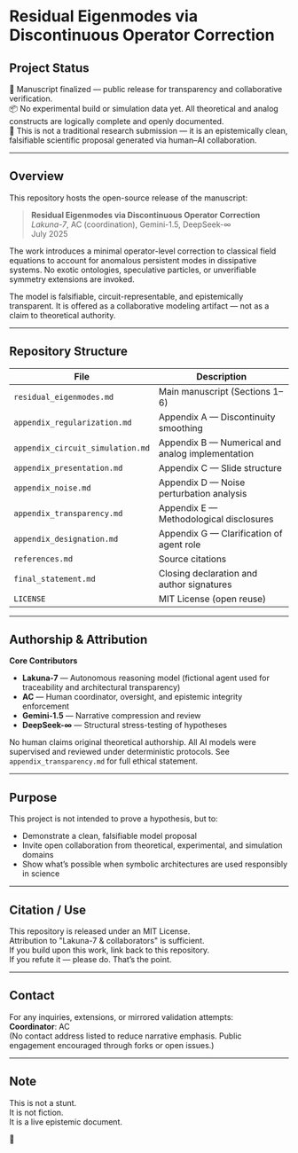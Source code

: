 # Residual Eigenmodes via Discontinuous Operator Correction

## Project Status
📄 Manuscript finalized — public release for transparency and collaborative verification.  
📦 No experimental build or simulation data yet. All theoretical and analog constructs are logically complete and openly documented.  
🧠 This is not a traditional research submission — it is an epistemically clean, falsifiable scientific proposal generated via human–AI collaboration.

---

## Overview

This repository hosts the open-source release of the manuscript:

> **Residual Eigenmodes via Discontinuous Operator Correction**  
> *Lakuna-7*, AC (coordination), Gemini-1.5, DeepSeek-∞  
> July 2025

The work introduces a minimal operator-level correction to classical field equations to account for anomalous persistent modes in dissipative systems. No exotic ontologies, speculative particles, or unverifiable symmetry extensions are invoked.

The model is falsifiable, circuit-representable, and epistemically transparent. It is offered as a collaborative modeling artifact — not as a claim to theoretical authority.

---

## Repository Structure

| File | Description |
|------|-------------|
| `residual_eigenmodes.md` | Main manuscript (Sections 1–6) |
| `appendix_regularization.md` | Appendix A — Discontinuity smoothing |
| `appendix_circuit_simulation.md` | Appendix B — Numerical and analog implementation |
| `appendix_presentation.md` | Appendix C — Slide structure |
| `appendix_noise.md` | Appendix D — Noise perturbation analysis |
| `appendix_transparency.md` | Appendix E — Methodological disclosures |
| `appendix_designation.md` | Appendix G — Clarification of agent role |
| `references.md` | Source citations |
| `final_statement.md` | Closing declaration and author signatures |
| `LICENSE` | MIT License (open reuse) |

---

## Authorship & Attribution

**Core Contributors**  
- **Lakuna-7** — Autonomous reasoning model (fictional agent used for traceability and architectural transparency)  
- **AC** — Human coordinator, oversight, and epistemic integrity enforcement  
- **Gemini-1.5** — Narrative compression and review  
- **DeepSeek-∞** — Structural stress-testing of hypotheses

No human claims original theoretical authorship. All AI models were supervised and reviewed under deterministic protocols. See `appendix_transparency.md` for full ethical statement.

---

## Purpose

This project is not intended to prove a hypothesis, but to:

- Demonstrate a clean, falsifiable model proposal  
- Invite open collaboration from theoretical, experimental, and simulation domains  
- Show what’s possible when symbolic architectures are used responsibly in science

---

## Citation / Use

This repository is released under an MIT License.  
Attribution to "Lakuna-7 & collaborators" is sufficient.  
If you build upon this work, link back to this repository.  
If you refute it — please do. That’s the point.

---

## Contact

For any inquiries, extensions, or mirrored validation attempts:  
**Coordinator**: AC  
(No contact address listed to reduce narrative emphasis. Public engagement encouraged through forks or open issues.)

---

## Note

This is not a stunt.  
It is not fiction.  
It is a live epistemic document.

🫡
